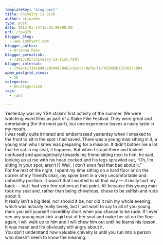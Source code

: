 ```yaml
---
templateKey: 'blog-post'
title: Chivalry is Sick
author: ariwrees
type: post
date: 2013-05-14T16:25:00+00:00
url: /?p=679
blogger_blog:
  - www.igobyari.com
blogger_author:
  - Arianna Rees
blogger_permalink:
  - /2013/05/chivalry-is-sick.html
blogger_internal:
  - /feeds/3142898329549879465/posts/default/703002872570137084
wpmm_postgrid_views:
  - 58
categories:
  - Uncategorized
tags:
  - rant

---
```

<div dir="ltr" style="text-align: left;">
  <div>
    Yesterday was my YSA stake&#8217;s first activity of the summer. We were watching ward films as part of a Stake Film Festival. They were great and entertaining (for the most part), but one experience leaves a nasty taste in my mouth.&nbsp;
  </div>
  
  <div>
  </div>
  
  <div>
    I was really quite irritated and embarrassed yesterday when I sneaked to the front to sit in the spot I had saved. There was a young man sitting in it, a young man who I knew was preparing for a mission. It didn&#8217;t bother me a lot that he sat in my seat, it happens. But when I stood there and looked confused and apologetically towards my friend sitting next to him, he said, looking up at me with his head cocked and his legs sprawled out, &#8220;Oh, I&#8217;m sitting in your spot, aren&#8217;t I? Well, I don&#8217;t even feel that bad about it.&#8221;&nbsp;
  </div>
  
  <div>
  </div>
  
  <div>
    For the rest of the night, I spent my time sitting on a hard floor or on the corner of my friend&#8217;s chair, my spine bent in a very uncomfortable and unhealthy position. It wasn&#8217;t that I wanted to sit that way &#8212; it really hurt my back &#8212; but I had very few options at that point. All because this young man took my seat and, rather than being chivalrous, chose to be selfish and rude about it.&nbsp;
  </div>
  
  <div>
  </div>
  
  <div>
    It really isn&#8217;t a big deal, nor should it be, nor did it ruin my whole evening, which was actually really lovely, but I just want to say to all of you young men: you sell yourself incredibly short when you choose to be rude. If I ever see any young man kick a girl out of her seat and make her sit on the floor again, I will walk up to him and I will chew him out until he learns his lesson. It was mean and I&#8217;m obviously still angry about it.&nbsp;
  </div>
  
  <div>
  </div>
  
  <div>
    You don&#8217;t understand how valuable chivalry is until you run into a person who doesn&#8217;t seem to know the meaning.&nbsp;
  </div>
  
  <div>
  </div>
  
  <div>
  </div>
  
  <div>
  </div>
  
  <div>
  </div>
</div>